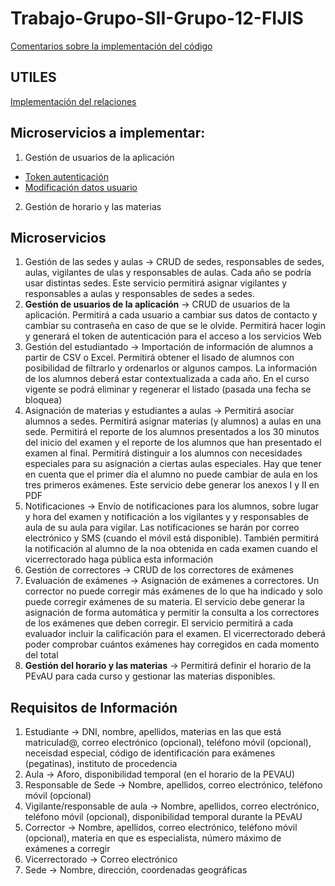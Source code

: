 # Trabajo-Grupo-SII-Grupo-12-FIJIS

[Comentarios sobre la implementación del código](https://github.com/x1n4px/Trabajo-Grupo-SII/blob/main/PracticaGrupo/README.md)

## UTILES
[Implementación del relaciones](https://www.adictosaltrabajo.com/2020/04/02/hibernate-onetoone-onetomany-manytoone-y-manytomany/)

## Microservicios a implementar:
1. Gestión de usuarios de la aplicación
- [Token autenticación](https://github.com/x1n4px/Trabajo-Grupo-SII/blob/main/Codigos-Utiles/JWT.md)
- [Modificación datos usuario](https://github.com/x1n4px/Desarrollo-de-servicios-telematicos/tree/main/practicas/practica3DST/practica3/src/main/java/csccorner)
2. Gestión de horario y las materias

## Microservicios
1. Gestión de las sedes y aulas -> CRUD de sedes, responsables de sedes, aulas, vigilantes de ulas y responsables de aulas. Cada año se podría usar distintas sedes. Este servicio permitirá asignar vigilantes y responsables a aulas y responsables de sedes a sedes.
2. **Gestión de usuarios de la aplicación** -> CRUD de usuarios de la aplicación. Permitirá a cada usuario a cambiar sus datos de contacto y cambiar su contraseña en caso de que se le olvide. Permitirá hacer login y generará el token de autenticación para el acceso a los servicios Web
3. Gestión del estudiantado	-> Importación de información de alumnos a partir de CSV o Excel. Permitirá obtener el lisado de alumnos con posibilidad de filtrarlo y ordenarlos or algunos campos. La información de los alumnos deberá estar contextualizada a cada año. En el curso vigente se podrá eliminar y regenerar el listado (pasada una fecha se bloquea)
4. Asignación de materias y estudiantes a aulas	-> Permitirá asociar alumnos a sedes. Permitirá asignar materias (y alumnos) a aulas en una sede. Permitirá el reporte de los alumnos presentados a los 30 minutos del inicio del examen y el reporte de los alumnos que han presentado el examen al final. Permitirá distinguir a los alumnos con necesidades especiales para su asignación a ciertas aulas especiales. Hay que tener en cuenta que el primer día el alumno no puede cambiar de aula en los tres primeros exámenes. Este servicio debe generar los anexos I y II en PDF
5. Notificaciones -> Envío de notificaciones para los alumnos, sobre lugar y hora del examen y notificación a los vigilantes y y responsables de aula de su aula para vigilar. Las notificaciones se harán por correo electrónico y SMS (cuando el móvil está disponible). También permitirá la notificación al alumno de la noa obtenida en cada examen cuando el vicerrectorado haga pública esta información
6. Gestión de correctores	-> CRUD de los correctores de exámenes
7. Evaluación de exámenes	-> Asignación de exámenes a correctores. Un corrector no puede corregir más exámenes de lo que ha indicado y solo puede corregir exámenes de su materia. El servicio debe generar la asignación de forma automática y permitir la consulta a los correctores de los exámenes que deben corregir. El servicio permitirá a cada evaluador incluir la calificación para el examen. El vicerrectorado deberá poder comprobar cuántos exámenes hay corregidos en cada momento del total
8. **Gestión del horario y las materias**	-> Permitirá definir el horario de la PEvAU para cada curso y gestionar las materias disponibles.

## Requisitos de Información
1. Estudiante -> DNI, nombre, apellidos, materias en las que está matriculad@, correo electrónico (opcional), teléfono móvil (opcional), neceisdad especial, código de identificación para exámenes (pegatinas), instituto de procedencia
2. Aula -> Aforo, disponibilidad temporal (en el horario de la PEVAU)
3. Responsable de Sede -> Nombre, apellidos, correo electrónico, teléfono móvil (opcional)
4. Vigilante/responsable de aula -> Nombre, apellidos, correo electrónico, teléfono móvil (opcional), disponibilidad temporal durante la PEvAU
5. Corrector -> Nombre, apellidos, correo electrónico, teléfono móvil (opcional), materia en que es especialista, número máximo de exámenes a corregir
6. Vicerrectorado -> Correo electrónico
7. Sede -> Nombre, dirección, coordenadas geográficas


